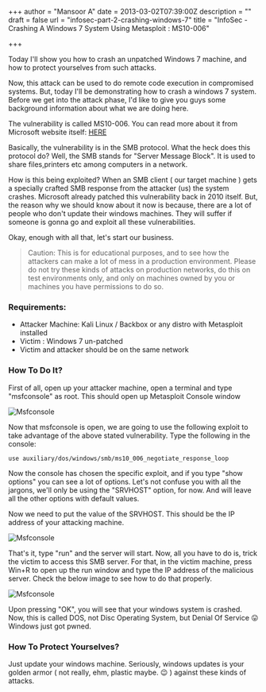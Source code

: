+++
author = "Mansoor A"
date = 2013-03-02T07:39:00Z
description = ""
draft = false
url = "infosec-part-2-crashing-windows-7"
title = "InfoSec - Crashing A Windows 7 System Using Metasploit : MS10-006"

+++


Today I'll show you how to crash an unpatched Windows 7 machine, and how to protect yourselves from such attacks.
  
Now, this attack can be used to do remote code execution in compromised systems. But, today I'll be demonstrating how to crash a windows 7 system. Before we get into the attack phase, I'd like to give you guys some background information about what we are doing here.
  
The vulnerability is called MS10-006. You can read more about it from Microsoft website itself: <a href="https://technet.microsoft.com/library/security/ms10-006" target="_blank">HERE</a>
  
Basically, the vulnerability is in the SMB protocol. What the heck does this protocol do? Well, the SMB stands for "Server Message Block". It is used to share files,printers etc among computers in a network.
    
How is this being exploited? When an SMB client ( our target machine ) gets a specially crafted SMB response from the attacker (us) the system crashes. Microsoft already patched this vulnerability back in 2010 itself. But, the reason why we should know about it now is because, there are a lot of people who don't update their windows machines. They will suffer if someone is gonna go and exploit all these vulnerabilities.
    
Okay, enough with all that, let's start our business.
  
> Caution:
> This is for educational purposes, and to see how the attackers can make a lot of mess in a production environment.
> Please do not try these kinds of attacks on production networks, do this on test environments only,
> and only on machines owned by you or machines you have permissions to do so.
  
### Requirements:  
- Attacker Machine: Kali Linux / Backbox or any distro with Metasploit installed
- Victim : Windows  7 un-patched
- Victim and attacker should be on the same network
  
### How To Do It?
  
First of all, open up your attacker machine, open a terminal and type "msfconsole" as root. This should open up Metasploit Console window

![Msfconsole](https://cdn.esc.sh/jekyll/posts/metasploit/console1.jpg)
        
Now that msfconsole is open, we are going to use the following exploit to take advantage of the above stated vulnerability.  Type the following in the console:
```shell
use auxiliary/dos/windows/smb/ms10_006_negotiate_response_loop
```    
Now the console has chosen the specific exploit, and if you type "show options" you can see a lot of options. Let's not confuse you with all the jargons, we'll only be using the "SRVHOST" option, for now. And will leave all the other options with default values.

Now we need to put the value of the SRVHOST. This should be the IP address of your attacking machine.

![Msfconsole](https://cdn.esc.sh/jekyll/posts/metasploit/console2.jpg)

That's it, type "run" and the server will start. Now, all you have to do is, trick the victim to access this SMB server. For that, in the victim machine, press Win+R to open up the run window and type the IP address of the malicious server. Check the below image to see how to do that properly.

![Msfconsole](https://cdn.esc.sh/jekyll/posts/metasploit/win_run.jpg)

Upon pressing "OK", you will see that your windows system is crashed. Now, this is called DOS, not Disc Operating System, but Denial Of Service 😛 Windows just got pwned.
                
### How To Protect Yourselves?             
Just update your windows machine. Seriously, windows updates is your golden armor ( not really, ehm, plastic maybe. 😉 ) against these kinds of attacks.

